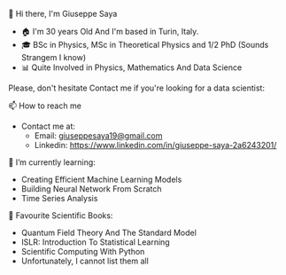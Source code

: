 👋 Hi there, I'm Giuseppe Saya
- :house: I'm 30 years Old And I'm based in Turin, Italy.
- :mortar_board: BSc in Physics, MSc in Theoretical Physics and 1/2 PhD (Sounds Strangem I know)
- :bar_chart: Quite Involved in Physics, Mathematics And Data Science

Please, don't hesitate Contact me if you're looking for a data scientist:

📫 How to reach me
   - Contact me at: 
      -  Email: giuseppesaya19@gmail.com
      -  Linkedin: https://www.linkedin.com/in/giuseppe-saya-2a6243201/  


 🌱 I’m currently learning:
  - Creating Efficient Machine Learning Models
  - Building Neural Network From Scratch
  - Time Series Analysis

:closed_book: Favourite Scientific Books:
- Quantum Field Theory And The Standard Model 
- ISLR: Introduction To Statistical Learning
- Scientific Computing With Python
- Unfortunately, I cannot list them all



